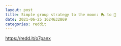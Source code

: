 ```yaml
--- 
layout: post 
title: Simple group strategy to the moon: 🛼 to 🚀 
date: 2021-06-25 1624632869 
categories: reddit 
--- 
```

https://redd.it/o7panx